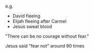 e.g.
- David fleeing
- Elijah fleeing after Carmel
- Jesus sweat blood


"There can be no courage without fear."

Jesus said "fear not" around 90 times
